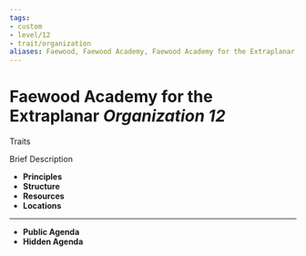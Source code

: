 ```yaml
---
tags:
- custom 
- level/12
- trait/organization 
aliases: Faewood, Faewood Academy, Faewood Academy for the Extraplanar
---
```

# Faewood Academy for the Extraplanar *Organization 12*
Traits 

Brief Description

- **Principles** 
- **Structure** 
- **Resources** 
- **Locations** 
---
- **Public Agenda** 
- **Hidden Agenda** 
